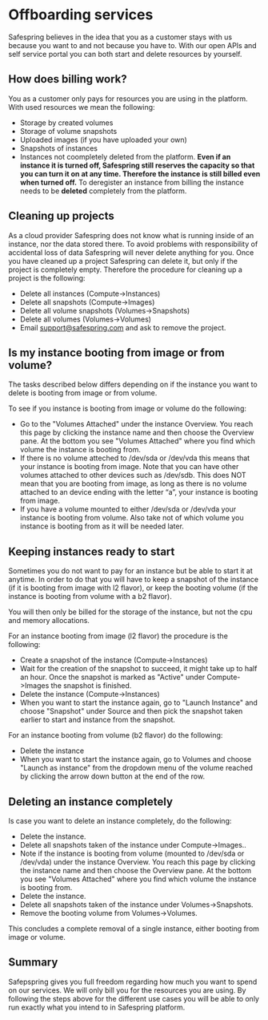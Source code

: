# Offboarding services

Safespring believes in the idea that you as a customer stays with us because you want to and not because you have to. With our open APIs and self service portal you can both start and delete resources by yourself. 

## How does billing work?
You as a customer only pays for resources you are using in the platform. With used resources we mean the following:
- Storage by created volumes
- Storage of volume snapshots
- Uploaded images (if you have uploaded your own)
- Snapshots of instances
- Instances not coompletely deleted from the platform. **Even if an instance it is turned off, Safespring still reserves the capacity so that you can turn it on at any time. Therefore the instance is still billed even when turned off.** To deregister an instance from billing the instance needs to be **deleted** completely from the platform. 

## Cleaning up projects
As a cloud provider Safespring does not know what is running inside of an instance, nor the data stored there. To avoid problems with responsibility of accidental loss of data Safespring will never delete anything for you. Once you have cleaned up a project Safespring can delete it, but only if the project is completely empty. Therefore the procedure for cleaning up a project is the following:

- Delete all instances (Compute->Instances)
- Delete all snapshots (Compute->Images)
- Delete all volume snapshots (Volumes->Snapshots)
- Delete all volumes (Volumes->Volumes)
- Email support@safespring.com and ask to remove the project. 

## Is my instance booting from image or from volume?
The tasks described below differs depending on if the instance you want to delete is booting from image or from volume.

To see if you instance is booting from image or volume do the following:

- Go to the "Volumes Attached"  under the instance Overview. You reach this page by clicking the instance name and then choose the Overview pane. At the bottom you see "Volumes Attached" where you find which volume the instance is booting from. 
- If there is no volume atteched to /dev/sda or /dev/vda this means that your instance is booting from image. Note that you can have other volumes attached to other devices such as /dev/sdb. This does NOT mean that you are booting from image, as long as there is no volume attached to an device ending with the letter “a”, your instance is booting from image.
- If you have a volume mounted to either /dev/sda or /dev/vda your instance is booting from volume. Also take not of which volume you instance is booting from as it will be needed later.

## Keeping instances ready to start
Sometimes you do not want to pay for an instance but be able to start it at anytime. In order to do that you will have to keep a snapshot of the instance (if it is booting from image with l2 flavor), or keep the booting volume (if the instance is booting from volume with a b2 flavor).

You will then only be billed for the storage of the instance, but not the cpu and memory allocations. 

For an instance booting from image (l2 flavor) the procedure is the following:

- Create a snapshot of the instance (Compute->Instances)
- Wait for the creation of the snapshot to succeed, it might take up to half an hour. Once the snapshot is marked as "Active" under Compute->Images the snapshot is finished. 
- Delete the instance (Compute->Instances)
- When you want to start the instance again, go to "Launch Instance" and choose "Snapshot" under Source and then pick the snapshot taken earlier to start and instance from the snapshot. 

For an instance booting from volume (b2 flavor) do the following:

- Delete the instance
- When you want to start the instance again, go to Volumes and choose "Launch as instance" from the dropdown menu of the volume reached by clicking the arrow down button at the end of the row.

## Deleting an instance completely
Is case you want to delete an instance completely, do the following:

- Delete the instance.
- Delete all snapshots taken of the instance under Compute->Images..
- Note if the instance is booting from volume (mounted to /dev/sda or /dev/vda) under the instance Overview. You reach this page by clicking the instance name and then choose the Overview pane. At the bottom you see "Volumes Attached" where you find which volume the instance is booting from. 
- Delete the instance.
- Delete all snapshots taken of the instance under Volumes->Snapshots.
- Remove the booting volume from Volumes->Volumes.

This concludes a complete removal of a single instance, either booting from image or volume. 

## Summary
Safepspring gives you full freedom regarding how much you want to spend on our services. We will only bill you for the resources you are using. By following the steps above for the different use cases you will be able to only run exactly what you intend to in Safespring platform.  
